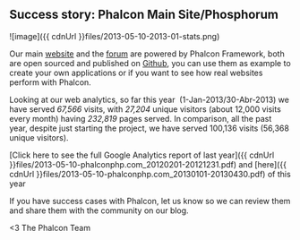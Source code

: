 ## Success story: Phalcon Main Site/Phosphorum

![image]({{ cdnUrl }}files/2013-05-10-2013-01-stats.png)

Our main [website](https://phalconphp.com) and the [forum](https://forum.phalconphp.com) are powered by Phalcon Framework, both are open sourced and published on [Github](https://github.com/phalcon/forum), you can use them as example to create your own applications or if you want to see how real websites perform with Phalcon.

Looking at our web analytics, so far this year  (1-Jan-2013/30-Abr-2013) we have served *67,566* visits, with *27,204* unique visitors (about 12,000 visits every month) having *232,819* pages served. In comparison, all the past year, despite just starting the project, we have served 100,136 visits (56,368 unique visitors).

[Click here to see the full Google Analytics report of last year]({{ cdnUrl }}files/2013-05-10-phalconphp.com_20120201-20121231.pdf) and [here]({{ cdnUrl }}files/2013-05-10-phalconphp.com_20130101-20130430.pdf) of this year

If you have success cases with Phalcon, let us know so we can review them and share them with the community on our blog.


<3 The Phalcon Team
